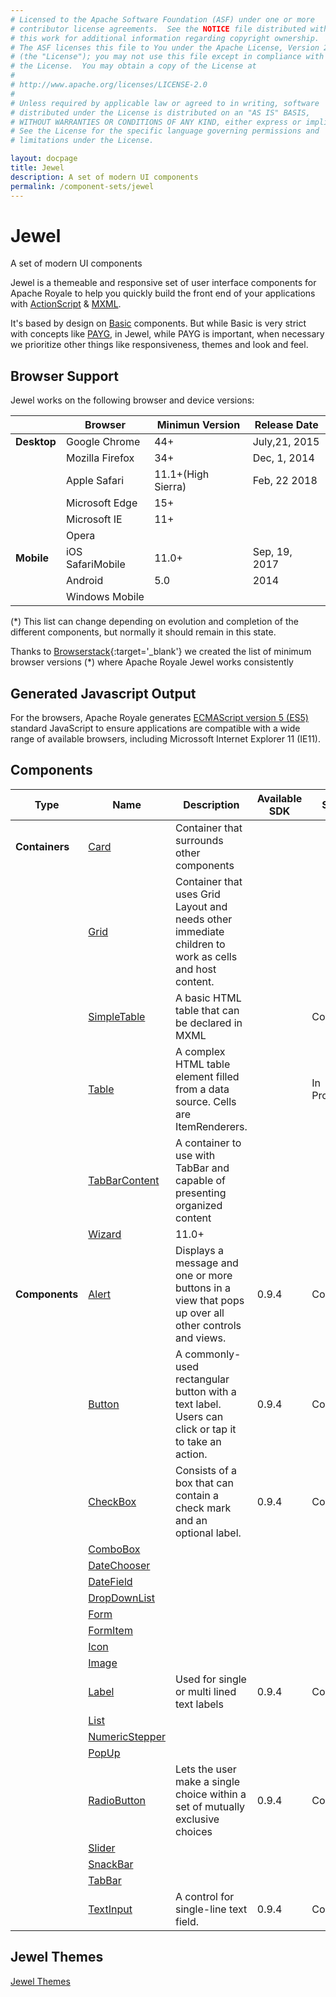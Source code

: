```yaml
---
# Licensed to the Apache Software Foundation (ASF) under one or more
# contributor license agreements.  See the NOTICE file distributed with
# this work for additional information regarding copyright ownership.
# The ASF licenses this file to You under the Apache License, Version 2.0
# (the "License"); you may not use this file except in compliance with
# the License.  You may obtain a copy of the License at
# 
# http://www.apache.org/licenses/LICENSE-2.0
# 
# Unless required by applicable law or agreed to in writing, software
# distributed under the License is distributed on an "AS IS" BASIS,
# WITHOUT WARRANTIES OR CONDITIONS OF ANY KIND, either express or implied.
# See the License for the specific language governing permissions and
# limitations under the License.

layout: docpage
title: Jewel
description: A set of modern UI components
permalink: /component-sets/jewel
---
```


# Jewel

A set of modern UI components

Jewel is a themeable and responsive set of user interface components for Apache Royale to help you quickly build the front end of your applications with [ActionScript](features/as3) & [MXML](features/mxml).

It's based by design on [Basic](component-sets/basic) components. But while Basic is very strict with concepts like [PAYG](features/payg), in Jewel, while PAYG is important, when necessary we prioritize other things like responsiveness, themes and look and feel.

## Browser Support

Jewel works on the following browser and device versions:

|         	    | Browser             	| Minimun Version 	| Release Date   |
|-----------	|-------------------	|-----------------	| -------------- |
| __Desktop__ 	| Google Chrome        	| 44+     	        | July,21, 2015  |
|           	| Mozilla Firefox      	| 34+     	        | Dec, 1, 2014   |
|            	| Apple Safari         	| 11.1+(High Sierra)| Feb, 22 2018   |
|            	| Microsoft Edge       	| 15+              	|                |
|            	| Microsoft IE      	| 11+             	|                |
|            	| Opera             	|               	|
| __Mobile__  	| iOS SafariMobile    	| 11.0+          	| Sep, 19, 2017  |
|             	| Android            	| 5.0            	| 2014           |
|             	| Windows Mobile    	|               	|                |

(*) This list can change depending on evolution and completion of the different components, but normally it should remain in this state.

Thanks to [Browserstack](https://www.browserstack.com){:target='_blank'} we created the list of minimum browser versions (*) where Apache Royale Jewel works consistently

## Generated Javascript Output

For the browsers, Apache Royale generates [ECMAScript version 5 (ES5)](https://en.wikipedia.org/wiki/ECMAScript) standard JavaScript to ensure applications are compatible with a wide range of available browsers, including Microssoft Internet Explorer 11 (IE11).

## Components

| Type          	| Name                                          	| Description                                                                                          	| Available SDK 	| State     	|
|------------------	|------------------------------------------------------------------	|------------------------------------------------------------------------------------------------------	|---------------	|--------------	|
| __Containers__  	| [Card](component-sets/jewel/card)              	    | Container that surrounds other components                                                             	|               	|          	    |
|                	| [Grid](component-sets/jewel/grid)              	    | Container that uses Grid Layout and needs other immediate children to work as cells and host content. 	|               	|          	    |
|                	| [SimpleTable](component-sets/jewel/simpletable)	    | A basic HTML table that can be declared in MXML                                                     	|               	| Complete      |
|                	| [Table](component-sets/jewel/table)                    | A complex HTML table element filled from a data source. Cells are ItemRenderers.                    	|               	| In Progress   |
|                	| [TabBarContent](component-sets/jewel/tabbarcontent)    | A container to use with TabBar and capable of presenting organized content                            	|               	|           	|
|                	| [Wizard](component-sets/jewel/wizard)             	    | 11.0+                                                                                                	|               	|           	|
| __Components__ 	| [Alert](component-sets/jewel/alert)            	    | Displays a message and one or more buttons in a view that pops up over all other controls and views. 	| 0.9.4         	| Complete  	|
|               	| [Button](component-sets/jewel/button)          	    | A commonly-used rectangular button with a text label. Users can click or tap it to take an action. 	| 0.9.4         	| Complete  	|
|                 	| [CheckBox](component-sets/jewel/checkbox)        	    | Consists of a box that can contain a check mark and an optional label.	| 0.9.4         	| Complete  	|
|                	| [ComboBox](component-sets/jewel/combobox)              |                                                                                                      	|               	|           	|
|                	| [DateChooser](component-sets/jewel/datechooser)        |                                                                                                      	|               	|           	|
|                	| [DateField](component-sets/jewel/datefield)            |                                                                                                      	|               	|             	|
|               	| [DropDownList](component-sets/jewel/dropdownlist)      |                                                                                                      	|               	|           	|
|               	| [Form](component-sets/jewel/form)                      |                                                                                                      	|               	|           	|
|               	| [FormItem](component-sets/jewel/formitem)      	    |                                                                                                      	|               	|           	|
|                	| [Icon](component-sets/jewel/icon)                	    |                                                                                                      	|               	|           	|
|               	| [Image](component-sets/jewel/image)                    |                                                                                                      	|               	|           	|
|               	| [Label](component-sets/jewel/label)               	    |  Used for single or multi lined text labels                                  	| 0.9.4    	| Complete	|
|               	| [List](component-sets/jewel/list)               	    |                                                                                                      	|               	|           	|
|               	| [NumericStepper](component-sets/jewel/numericstepper)  |                                                                                                      	|               	|           	|
|               	| [PopUp](component-sets/jewel/popup)                    |                                                                                                      	|               	|           	|
|               	| [RadioButton](component-sets/jewel/radiobutton)  	    | Lets the user make a single choice within a set of mutually exclusive choices	| 0.9.4         	| Complete  	|
|               	| [Slider](component-sets/jewel/slider)                  |                                                                                                      	|               	|           	|
|               	| [SnackBar](component-sets/jewel/snackbar)  	   	    |                                                                                                      	|               	|           	|
|               	| [TabBar](component-sets/jewel/tabbar)  	            |                                                                                                      	|               	|           	|
|               	| [TextInput](component-sets/jewel/textinput)        	| A control for single-line text field. 	| 0.9.4         	| Complete  	|

## Jewel Themes

[Jewel Themes](component-sets/jewel/jewel-themes)
